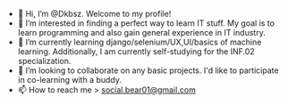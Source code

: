 - 👋 Hi, I’m @Dkbsz. Welcome to my profile!
- 👀 I’m interested in finding a perfect way to learn IT stuff. My goal is to learn programming and also gain general experience in IT industry. 
- 🌱 I’m currently learning django/selenium/UX,UI/basics of machine learning. Additionally, I am currently self-studying for the INF.02 specialization.
- 💞️ I’m looking to collaborate on any basic projects. I'd like to participate in co-learning with a buddy.
- 📫 How to reach me > social.bear01@gmail.com

<!---
Dkbsz/Dkbsz is a ✨ special ✨ repository because its `README.md` (this file) appears on your GitHub profile.
You can click the Preview link to take a look at your changes.
--->
